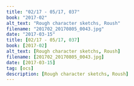```yaml
---
title: "02/17 - 05/17, 037"
book: "2017-02"
alt_text: "Rough character sketchs, Roush"
filename: "201702_20170805_0043.jpg"
date: "2017-03-15"
title: [02/17 - 05/17, 037]
book: [2017-02]
alt_text: [Rough character sketchs, Roush]
filename: [201702_20170805_0043.jpg]
date: [2017-03-15]
tag: [ocs]
description: [Rough character sketchs, Roush]
---
```

